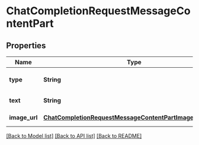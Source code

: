 # ChatCompletionRequestMessageContentPart
## Properties

| Name | Type | Description | Notes |
|------------ | ------------- | ------------- | -------------|
| **type** | **String** | The type of the content part. | [default to null] |
| **text** | **String** | The text content. | [default to null] |
| **image\_url** | [**ChatCompletionRequestMessageContentPartImage_image_url**](ChatCompletionRequestMessageContentPartImage_image_url.md) |  | [default to null] |

[[Back to Model list]](../README.md#documentation-for-models) [[Back to API list]](../README.md#documentation-for-api-endpoints) [[Back to README]](../README.md)

